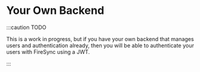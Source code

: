 # Your Own Backend

:::caution TODO

This is a work in progress, but if you have your own backend that manages users and authentication already, then you will be able to authenticate your users with FireSync using a JWT.

:::